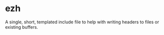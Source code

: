 # ezh

A single, short, templated include file to help with writing headers to files
or existing buffers.